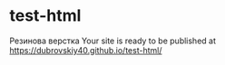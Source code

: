# test-html
Резинова верстка
Your site is ready to be published at https://dubrovskiy40.github.io/test-html/
